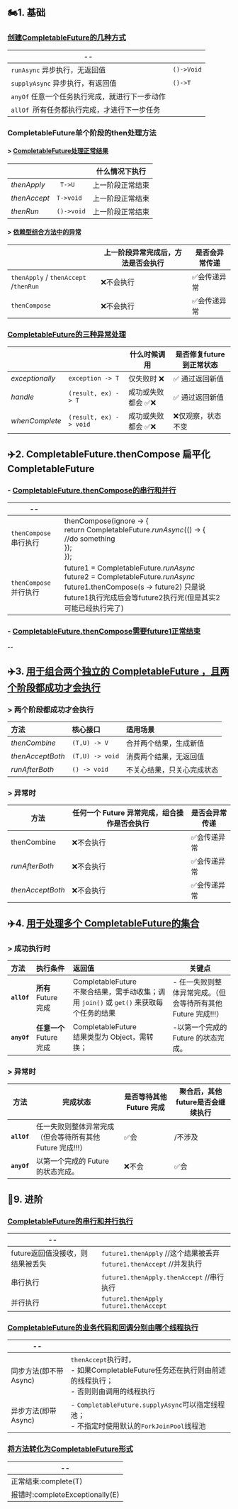 ## 🏍️1. 基础

### [创建CompletableFuture的几种方式](CompletableFutureTest.java)

| --               |            |
| ---------------------------------------------- | ---------- |
| `runAsync` 异步执行，无返回值                  | `()->Void` |
| `supplyAsync` 异步执行，有返回值               | `()->T`    |
| `anyOf` 任意一个任务执行完成，就进行下一步动作 |            |
| `allOf `所有任务都执行完成，才进行下一步任务   |            |


### CompletableFuture单个阶段的then处理方法

#### > [CompletableFuture处理正常结果](CompletableFutureThenTest.java)
|              |            | 什么情况下执行   |
| ------------ | ---------- | ---------------- |
| *thenApply*  | ` T->U`    | 上一阶段正常结束 |
| *thenAccept* | `T->void`  | 上一阶段正常结束 |
| *thenRun*    | `()->void` | 上一阶段正常结束 |

#### > [依赖型组合方法中的异常](CompletableFutureThenErrorTest.java)

|                                       | 上一阶段异常完成后，方法是否会执行 | 是否会异常传递 |
| ------------------------------------- | ---------------------------------- | -------------- |
| `thenApply` / `thenAccept` /`thenRun` | ❌不会执行                          | ✅会传递异常    |
| `thenCompose`                         | ❌不会执行                          | ✅会传递异常    |


### [CompletableFuture的三种异常处理](CompletableFutureErrorTest.java)

|                |                      | 什么时候调用      | 是否修复future到正常状态 |
| -------------- | -------------------- | ----------------- | ------------------------ |
| *exceptionally*  | `exception -> T`     | 仅失败时 ❌        | ✅ 通过返回新值           |
| *handle*        | `(result, ex) -> T`  | 成功或失败都会 ✅❌ | ✅ 通过返回新值           |
| *whenComplete* | `(result, ex) -> void` | 成功或失败都会 ✅❌ | ❌仅观察，状态不变        |



## ✈️2. CompletableFuture.thenCompose 扁平化CompletableFuture
### - [CompletableFuture.thenCompose的串行和并行](CompletableFutureComposeTest.java)

| --                    |                                                              |
| --------------------- | ------------------------------------------------------------ |
| `thenCompose`串行执行 | thenCompose(ignore -> {<br/>    return CompletableFuture.*runAsync*(() -> {<br/>        //do something<br/>    });<br/>}); |
| `thenCompose`并行执行 | future1 = CompletableFuture.*runAsync*<br />future2 = CompletableFuture.*runAsync*<br />future1.thenCompose(s -> future2)  只是说future1执行完成后会等future2执行完(但是其实2可能已经执行完了) |

### - [CompletableFuture.thenCompose需要future1正常结束](CompletableFutureComposeTest2.java)

--


## ✈️3. [用于**组合两个独立的 CompletableFuture** ，且两个阶段都成功才会执行](CompletableFutureBothTest.java)

### > 两个阶段都成功才会执行
| 方法             | 核心接口        | 适用场景                   |
| :--------------- | :-------------- | :------------------------- |
| *thenCombine*    | `(T,U) -> V`    | 合并两个结果，生成新值     |
| *thenAcceptBoth* | `(T,U) -> void` | 消费两个结果，无返回值     |
| *runAfterBoth*   | `() -> void`    | 不关心结果，只关心完成状态 |

### > 异常时
|    方法          | **任何一个** Future 异常完成，组合操作是否会执行 | 是否会异常传递 |
| ---------------- | ------------------------------------------------ | -------------- |
| thenCombine      | ❌不会执行                                        | ✅会传递异常    |
| *runAfterBoth*   | ❌不会执行                                        | ✅会传递异常    |
| *thenAcceptBoth* | ❌不会执行                                        | ✅会传递异常    |


## ✈️4. [用于处理多个 CompletableFuture的集合](CompletableFutureAllTest.java)

### > 成功执行时

| 方法        | 执行条件                 | 返回值                                                       | 关键点                                                       |
| :---------- | :----------------------- | :----------------------------------------------------------- | ------------------------------------------------------------ |
| **`allOf`** | **所有** Future 完成     | CompletableFuture<Void><br />不聚合结果，需手动收集；调用 `join()` 或 `get()` 来获取每个任务的结果 | - 任一失败则整体异常完成。（但会等待所有其他 Future 完成!!!） |
| **`anyOf`** | **任意一个** Future 完成 | CompletableFuture<Object><br />结果类型为 Object，需转换；   | -以第一个完成的 Future 的状态完成。                          |

### > 异常时

| 方法        | 完成状态                                                  | 是否等待其他 Future 完成 | 聚合后，其他future是否会继续执行 |
| ----------- | --------------------------------------------------------- | ------------------------ | -------------------------------- |
| **`allOf`** | 任一失败则整体异常完成（但会等待所有其他 Future 完成!!!） | ✅会                      | /不涉及                          |
| **`anyOf`** | 以第一个完成的 Future 的状态完成。                        | ❌不会                    | ✅会                              |




## 🚀9. 进阶
### [CompletableFuture的串行和并行执行](CompletableFutureTest2.java)

|                 --            |         |
| -------------------------------- | ------- |
| future返回值没接收，则结果被丢失 | `future1.thenApply` //这个结果被丢弃<br>`future1.thenAccept` //并发执行<br> |
| 串行执行 | `future1.thenApply.thenAccept` //串行执行 |
| 并行执行 | `future1.thenApply`<br/>`future1.thenAccept`<br/> |

### [CompletableFuture的业务代码和回调分别由哪个线程执行](CompletableFutureThreadTest.java)

| --                    |                                                              |
| --------------------- | ------------------------------------------------------------ |
| 同步方法(即不带Async) | `thenAccept`执行时，<br>- 如果CompletableFuture任务还在执行则由前述的线程执行；<br>- 否则则由调用的线程执行 |
| 异步方法(即带Async)   | - `CompletableFuture.supplyAsync`可以指定线程池；<br>- 不指定时使用默认的`ForkJoinPool`线程池 |


### [将方法转化为CompletableFuture形式](CompletableFutureConvertTest.java)
| --                              |
| ------------------------------- |
| 正常结束:complete(T)            |
| 报错时:completeExceptionally(E) |




